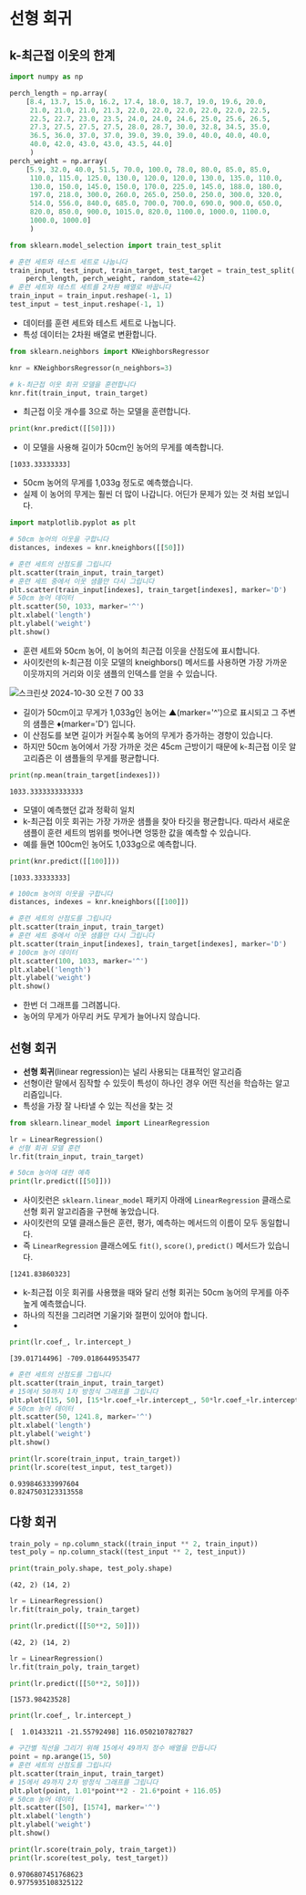 # 선형 회귀

## k-최근접 이웃의 한계

```python
import numpy as np

perch_length = np.array(
    [8.4, 13.7, 15.0, 16.2, 17.4, 18.0, 18.7, 19.0, 19.6, 20.0,
     21.0, 21.0, 21.0, 21.3, 22.0, 22.0, 22.0, 22.0, 22.0, 22.5,
     22.5, 22.7, 23.0, 23.5, 24.0, 24.0, 24.6, 25.0, 25.6, 26.5,
     27.3, 27.5, 27.5, 27.5, 28.0, 28.7, 30.0, 32.8, 34.5, 35.0,
     36.5, 36.0, 37.0, 37.0, 39.0, 39.0, 39.0, 40.0, 40.0, 40.0,
     40.0, 42.0, 43.0, 43.0, 43.5, 44.0]
     )
perch_weight = np.array(
    [5.9, 32.0, 40.0, 51.5, 70.0, 100.0, 78.0, 80.0, 85.0, 85.0,
     110.0, 115.0, 125.0, 130.0, 120.0, 120.0, 130.0, 135.0, 110.0,
     130.0, 150.0, 145.0, 150.0, 170.0, 225.0, 145.0, 188.0, 180.0,
     197.0, 218.0, 300.0, 260.0, 265.0, 250.0, 250.0, 300.0, 320.0,
     514.0, 556.0, 840.0, 685.0, 700.0, 700.0, 690.0, 900.0, 650.0,
     820.0, 850.0, 900.0, 1015.0, 820.0, 1100.0, 1000.0, 1100.0,
     1000.0, 1000.0]
     )
```

```python
from sklearn.model_selection import train_test_split

# 훈련 세트와 테스트 세트로 나눕니다
train_input, test_input, train_target, test_target = train_test_split(
    perch_length, perch_weight, random_state=42)
# 훈련 세트와 테스트 세트를 2차원 배열로 바꿉니다
train_input = train_input.reshape(-1, 1)
test_input = test_input.reshape(-1, 1)
```

- 데이터를 훈련 세트와 테스트 세트로 나눕니다.
- 특성 데이터는 2차원 배열로 변환합니다.

```python
from sklearn.neighbors import KNeighborsRegressor

knr = KNeighborsRegressor(n_neighbors=3)

# k-최근접 이웃 회귀 모델을 훈련합니다
knr.fit(train_input, train_target)
```

- 최근접 이웃 개수를 3으로 하는 모델을 훈련합니다.

```python
print(knr.predict([[50]]))
```

- 이 모델을 사용해 길이가 50cm인 농어의 무게를 예측합니다.

```
[1033.33333333]
```

- 50cm 농어의 무게를 1,033g 정도로 예측했습니다.
- 실제 이 농어의 무게는 훨씬 더 많이 나갑니다. 어딘가 문제가 있는 것 처럼 보입니다.

```python
import matplotlib.pyplot as plt

# 50cm 농어의 이웃을 구합니다
distances, indexes = knr.kneighbors([[50]])

# 훈련 세트의 산점도를 그립니다
plt.scatter(train_input, train_target)
# 훈련 세트 중에서 이웃 샘플만 다시 그립니다
plt.scatter(train_input[indexes], train_target[indexes], marker='D')
# 50cm 농어 데이터
plt.scatter(50, 1033, marker='^')
plt.xlabel('length')
plt.ylabel('weight')
plt.show()
```

- 훈련 세트와 50cm 농어, 이 농어의 최근접 이웃을 산점도에 표시합니다.
- 사이킷런의 k-최근점 이웃 모델의 kneighbors() 메서드를 사용하면 가장 가까운 이웃까지의 거리와 이웃 샘플의 인덱스를 얻을 수 있습니다.

![스크린샷 2024-10-30 오전 7 00 33](https://github.com/user-attachments/assets/fd95e152-e753-4256-a202-3bd9f10ce0ef)

- 길이가 50cm이고 무게가 1,033g인 농어는 ▲(marker='^')으로 표시되고 그 주변의 샘플은 ♦︎(marker='D') 입니다.
- 이 산점도를 보면 길이가 커질수록 농어의 무게가 증가하는 경향이 있습니다.
- 하지만 50cm 농어에서 가장 가까운 것은 45cm 근방이기 때문에 k-최근접 이웃 알고리즘은 이 샘플들의 무게를 평균합니다.

```python
print(np.mean(train_target[indexes]))
```

```
1033.3333333333333
```

- 모델이 예측했던 값과 정확히 일치
- k-최근접 이웃 회귀는 가장 가까운 샘플을 찾아 타깃을 평균합니다. 따라서 새로운 샘플이 훈련 세트의 범위를 벗어나면 엉뚱한 값을 예측할 수 있습니다.
- 예를 들면 100cm인 농어도 1,033g으로 예측합니다.

```python
print(knr.predict([[100]]))
```

```
[1033.33333333]
```

```python
# 100cm 농어의 이웃을 구합니다
distances, indexes = knr.kneighbors([[100]])

# 훈련 세트의 산점도를 그립니다
plt.scatter(train_input, train_target)
# 훈련 세트 중에서 이웃 샘플만 다시 그립니다
plt.scatter(train_input[indexes], train_target[indexes], marker='D')
# 100cm 농어 데이터
plt.scatter(100, 1033, marker='^')
plt.xlabel('length')
plt.ylabel('weight')
plt.show()
```

- 한번 더 그래프를 그려봅니다.
- 농어의 무게가 아무리 커도 무게가 늘어나지 않습니다.



## 선형 회귀

- **선형 회귀**(linear regression)는 널리 사용되는 대표적인 알고리즘
- 선형이란 말에서 짐작할 수 있듯이 특성이 하나인 경우 어떤 직선을 학습하는 알고리즘입니다.
- 특성을 가장 잘 나타낼 수 있는 직선을 찾는 것

```python
from sklearn.linear_model import LinearRegression

lr = LinearRegression()
# 선형 회귀 모델 훈련
lr.fit(train_input, train_target)

# 50cm 농어에 대한 예측
print(lr.predict([[50]]))
```

- 사이킷런은 `sklearn.linear_model` 패키지 아래에 `LinearRegression` 클래스로 선형 회귀 알고리즘을 구현해 놓았습니다. 
- 사이킷런의 모델 클래스들은 훈련, 평가, 예측하는 메서드의 이름이 모두 동일합니다. 
- 즉 `LinearRegression` 클래스에도 `fit()`, `score()`, `predict()` 메서드가 있습니다.


```
[1241.83860323]
```

- k-최근접 이웃 회귀를 사용했을 때와 달리 선형 회귀는 50cm 농어의 무게를 아주 높게 예측했습니다. 
- 하나의 직전을 그리려면 기울기와 절편이 있어야 합니다. 
- 


```python
print(lr.coef_, lr.intercept_)
```

```
[39.01714496] -709.0186449535477
```

```python
# 훈련 세트의 산점도를 그립니다
plt.scatter(train_input, train_target)
# 15에서 50까지 1차 방정식 그래프를 그립니다
plt.plot([15, 50], [15*lr.coef_+lr.intercept_, 50*lr.coef_+lr.intercept_])
# 50cm 농어 데이터
plt.scatter(50, 1241.8, marker='^')
plt.xlabel('length')
plt.ylabel('weight')
plt.show()
```

```python
print(lr.score(train_input, train_target))
print(lr.score(test_input, test_target))
```

```
0.939846333997604
0.8247503123313558
```

## 다항 회귀

```python
train_poly = np.column_stack((train_input ** 2, train_input))
test_poly = np.column_stack((test_input ** 2, test_input))
```

```python
print(train_poly.shape, test_poly.shape)
```

```
(42, 2) (14, 2)
```

```python
lr = LinearRegression()
lr.fit(train_poly, train_target)

print(lr.predict([[50**2, 50]]))
```

```
(42, 2) (14, 2)
```

```python
lr = LinearRegression()
lr.fit(train_poly, train_target)

print(lr.predict([[50**2, 50]]))
```

```
[1573.98423528]
```

```python
print(lr.coef_, lr.intercept_)
```

```
[  1.01433211 -21.55792498] 116.0502107827827
```

```python
# 구간별 직선을 그리기 위해 15에서 49까지 정수 배열을 만듭니다
point = np.arange(15, 50)
# 훈련 세트의 산점도를 그립니다
plt.scatter(train_input, train_target)
# 15에서 49까지 2차 방정식 그래프를 그립니다
plt.plot(point, 1.01*point**2 - 21.6*point + 116.05)
# 50cm 농어 데이터
plt.scatter([50], [1574], marker='^')
plt.xlabel('length')
plt.ylabel('weight')
plt.show()
```

```python
print(lr.score(train_poly, train_target))
print(lr.score(test_poly, test_target))
```

```
0.9706807451768623
0.9775935108325122
```
